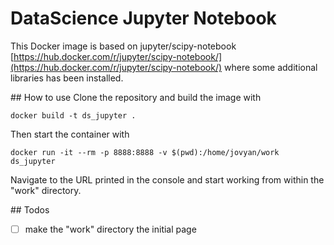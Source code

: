 # DataScience Jupyter Notebook
This Docker image is based on jupyter/scipy-notebook [https://hub.docker.com/r/jupyter/scipy-notebook/](https://hub.docker.com/r/jupyter/scipy-notebook/) where some additional libraries has been installed.

## How to use
Clone the repository and build the image with 

    docker build -t ds_jupyter .

Then start the container with 

    docker run -it --rm -p 8888:8888 -v $(pwd):/home/jovyan/work ds_jupyter

Navigate to the URL printed in the console and start working from within the "work" directory.

## Todos

- [ ] make the "work" directory the initial page
